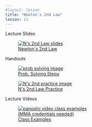 ```yaml
---
#layout: lesson
title: "Newton's 2nd Law"
lesson: 11
---
```


<div class="heading3"> Lecture Slides </div>

<div class="thumb_container">

  <a href="https://drive.google.com/file/d/1YicR5nO5APw7WjBW8ctyD3VBLfKwhpKi/view" target="_blank">
    <figure class="thumblink">
      <img class="thumblink-img" src="{{site.baseurl}}/images/thumbs/L11.png" alt="N's 2nd Law slides" >
      <figcaption class="thumblink-caption"> Newton's 2nd Law </figcaption>
    </figure>
  </a>

</div>


<div class="heading3">
  Handouts
</div>

<div class="thumb_container">

  <a href="{{site.baseurl}}/handouts/h11_Newtons2nd_ProbSol.pdf" target="_blank">
    <figure class="thumblink">
      <img class="thumblink-img-portrait" src="{{site.baseurl}}/images/thumbs/H11.png" alt="prob solving image" >
      <figcaption class="thumblink-caption"> Prob. Solving Steps </figcaption>
    </figure>
  </a>

  <a href="{{site.baseurl}}/handouts/h11_Newtons2nd.pdf" target="_blank">
    <figure class="thumblink">
      <img class="thumblink-img-portrait" src="{{site.baseurl}}/images/thumbs/H11b.png" alt="N's 2nd practice image" >
      <figcaption class="thumblink-caption"> N's 2nd Law Practice </figcaption>
    </figure>
  </a>

</div>


<div class="heading3">
  Lecture Videos
</div>

<div class="thumb_container">

  <a href="https://mma.hosted.panopto.com/Panopto/Pages/Viewer.aspx?id=7d338427-e48b-4fa8-92c8-ab8d01756bf4" target="_blank">
    <figure class="thumblink">
      <img class="thumblink-img"
    src="{{site.baseurl}}/images/thumbs/panopto_thumb.png"
    alt="panopto video class examples" >
      <figcaption class="thumblink-caption" style="width: 180px;">
     (MMA credentials needed) Class Examples </figcaption>
    </figure>
  </a>

</div>
